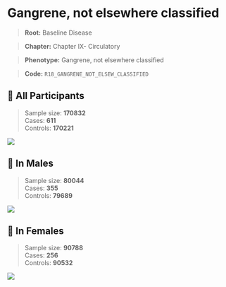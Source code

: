# Gangrene, not elsewhere classified

> **Root:** Baseline Disease  

> **Chapter:** Chapter IX- Circulatory  

> **Phenotype:** Gangrene, not elsewhere classified  

> **Code:** `R18_GANGRENE_NOT_ELSEW_CLASSIFIED`

## 🧪 All Participants  
> Sample size: **170832**  
> Cases: **611**  
> Controls: **170221**
<img src="/Disease/Figures/ALL/Incidence/R18_GANGRENE_NOT_ELSEW_CLASSIFIED.png"/>
<CsvTable src="/Disease/Data/ALL/Incidence/COX_R18_GANGRENE_NOT_ELSEW_CLASSIFIED.csv" label="🔍 View full results" />

## 👨 In Males  
> Sample size: **80044**  
> Cases: **355**  
> Controls: **79689**
<img src="/Disease/Figures/Male/Incidence/R18_GANGRENE_NOT_ELSEW_CLASSIFIED.png"/>
<CsvTable src="/Disease/Data/Male/Incidence/COX_R18_GANGRENE_NOT_ELSEW_CLASSIFIED.csv" label="🔍 View full results" />

## 👩 In Females  
> Sample size: **90788**  
> Cases: **256**  
> Controls: **90532**
<img src="/Disease/Figures/Female/Incidence/R18_GANGRENE_NOT_ELSEW_CLASSIFIED.png"/>
<CsvTable src="/Disease/Data/Female/Incidence/COX_R18_GANGRENE_NOT_ELSEW_CLASSIFIED.csv" label="🔍 View full results" />
